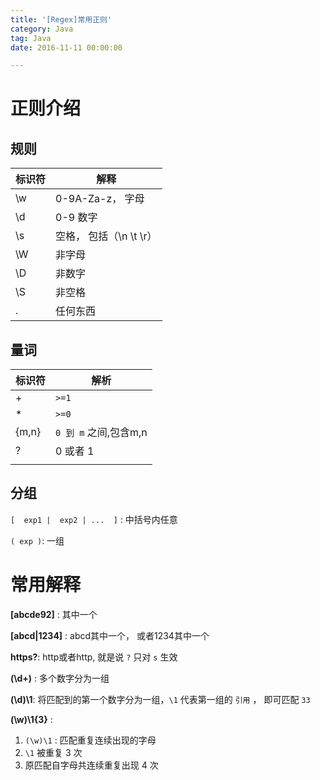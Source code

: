 ```yaml
---
title: '[Regex]常用正则'
category: Java
tag: Java
date: 2016-11-11 00:00:00

---
```


# 正则介绍



## 规则



| 标识符 | 解释                     |
| ------ | ------------------------ |
| \w     | 0-9A-Za-z， 字母         |
| \d     | 0-9  数字                |
| \s     | 空格， 包括（\n \t  \r） |
| \W     | 非字母                   |
| \D     | 非数字                   |
| \S     | 非空格                   |
| .      | 任何东西                 |



## 量词



| 标识符 | 解析                  |
| ------ | --------------------- |
| +      | `>=1`                 |
| *      | `>=0`                 |
| {m,n}  | `0 到 m` 之间,包含m,n |
| ?      | 0 或者 1              |
|        |                       |

## 分组



`[  exp1 |  exp2 | ...  ]`  :  中括号内任意

`( exp )`:  一组





# 常用解释



**[abcde92]** :  其中一个

**[abcd|1234]** : abcd其中一个， 或者1234其中一个

**https?**:   http或者http,  就是说 `?` 只对 `s` 生效

**(\d+)**   :  多个数字分为一组

**(\d)\1**:  将匹配到的第一个数字分为一组，`\1`  代表第一组的 `引用` ， 即可匹配 `33`

**(\w)\1{3}** : 

1.   `(\w)\1` :  匹配重复连续出现的字母
2. `\1` 被重复 3 次
3. 原匹配自字母共连续重复出现 4 次
